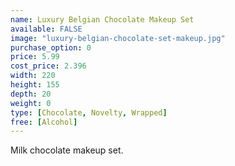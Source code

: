 ```yaml
---
name: Luxury Belgian Chocolate Makeup Set
available: FALSE
image: "luxury-belgian-chocolate-set-makeup.jpg"
purchase_option: 0
price: 5.99
cost_price: 2.396
width: 220
height: 155
depth: 20
weight: 0
type: [Chocolate, Novelty, Wrapped]
free: [Alcohol]
---
```

Milk chocolate makeup set.